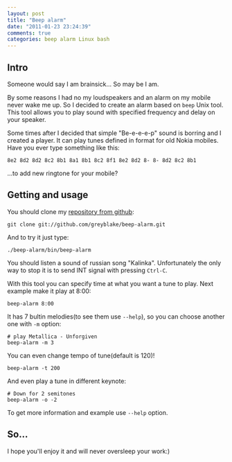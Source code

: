 ```yaml
---
layout: post
title: "Beep alarm"
date: "2011-01-23 23:24:39"
comments: true
categories: beep alarm Linux bash
---
```


## Intro 

Someone would say I am brainsick... So may be I am.

By some reasons I had no my loudspeakers and an alarm on my mobile never wake me up.
So I decided to create an alarm based on `beep` Unix tool. This tool allows you to play sound with specified frequency and delay on your speaker.

Some times after I decided that simple "Be-e-e-e-p" sound is borring and I created a player.
It can play tunes defined in format for old Nokia mobiles.
Have you ever type something like this:

    8e2 8d2 8d2 8c2 8b1 8a1 8b1 8c2 8f1 8e2 8d2 8- 8- 8d2 8c2 8b1 

...to add new ringtone for your mobile?


## Getting and usage

You should clone my [repository from github](http://github.com/greyblake/beep-alarm):

    git clone git://github.com/greyblake/beep-alarm.git

And to try it just type:

    ./beep-alarm/bin/beep-alarm

You should listen a sound of russian song "Kalinka". Unfortunately the only way to stop it is to send INT signal with pressing `Ctrl-C`.

With this tool you can specify time at what you want a tune to play. Next example make it play at 8:00:

    beep-alarm 8:00

It has 7 bultin melodies(to see them use `--help`), so you can choose another one with `-m` option:

    # play Metallica - Unforgiven
    beep-alarm -m 3

You can even change tempo of tune(default is 120)!

    beep-alarm -t 200

And even play a tune in different keynote:
    
    # Down for 2 semitones
    beep-alarm -o -2

To get more information and example use `--help` option.

## So...

I hope you'll enjoy it and will never oversleep your work:)


